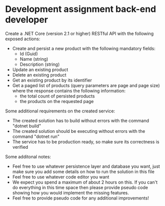 # Development assignment back-end developer

Create a .NET Core (version 2.1 or higher) RESTful API with the following exposed actions:
* Create and persist a new product with the following mandatory fields:
    * Id (Guid)
    * Name (string)
    * Description (string)
* Update an existing product
* Delete an existing product
* Get an existing product by its identifier
* Get a paged list of products (query parameters are page and page size) where the response contains the following information:
    * the total count of persisted products
    * the products on the requested page

Some additional requirements on the created service:
* The created solution has to build without errors with the command "dotnet build"
* The created solution should be executing without errors with the command "dotnet run"
* The service has to be production ready, so make sure its correctness is verified

Some additonal notes:
* Feel free to use whatever persistence layer and database you want, just make sure you add some details on how to run the solution in this file
* Feel free to use whatever code editor you want
* We expect you spend a maximum of about 2 hours on this. If you can't do everything in this time space then please provide pseudo code showing how you would implement the missing features. 
* Feel free to provide pseudo code for any additional improvements!


